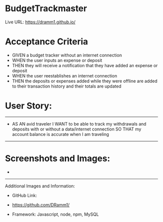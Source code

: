 # BudgetTrackmaster

Live URL: https://dramm1.github.io/
# Acceptance Criteria
- GIVEN a budget tracker without an internet connection
- WHEN the user inputs an expense or deposit
- THEN they will receive a notification that they have added an expense or deposit
- WHEN the user reestablishes an internet connection
- THEN the deposits or expenses added while they were offline are added to their transaction history and their totals are updated


# User Story:
------------
- AS AN avid traveler
I WANT to be able to track my withdrawals and deposits with or without a data/internet connection
SO THAT my account balance is accurate when I am traveling 
--------------------------------------


# Screenshots and Images:
- ![]()
------------------
 Additional Images and Information:

- GitHub Link:

- https://github.com/DRamm1/

- Framework:
Javascript, node, npm, MySQL